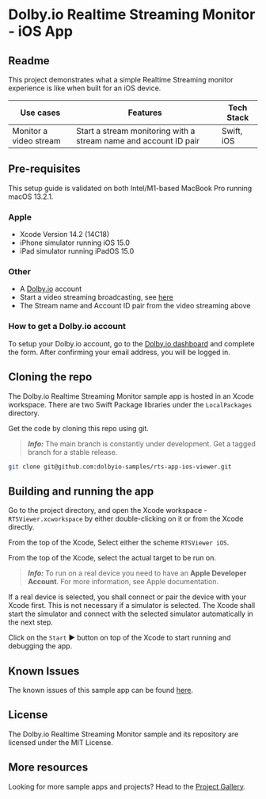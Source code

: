 # Dolby.io Realtime Streaming Monitor - iOS App

## Readme

This project demonstrates what a simple Realtime Streaming monitor experience is like when built for an iOS device.

| Use cases              | Features                                                         | Tech Stack |
| ---------------------- | ---------------------------------------------------------------- | ---------- |
| Monitor a video stream | Start a stream monitoring with a stream name and account ID pair | Swift, iOS |

## Pre-requisites

This setup guide is validated on both Intel/M1-based MacBook Pro running macOS 13.2.1.

### Apple

* Xcode Version 14.2 (14C18)
* iPhone simulator running iOS 15.0
* iPad simulator running iPadOS 15.0

### Other

* A [Dolby.io](https://dashboard.dolby.io/signup/) account
* Start a video streaming broadcasting, see [here](https://docs.dolby.io/streaming-apis/docs/how-to-broadcast-in-dashboard) 
* The Stream name and Account ID pair from the video streaming above

### How to get a Dolby.io account

To setup your Dolby.io account, go to the [Dolby.io dashboard](https://dashboard.dolby.io/signup/) and complete the form. After confirming your email address, you will be logged in.  

## Cloning the repo

The Dolby.io Realtime Streaming Monitor sample app is hosted in an Xcode workspace. There are two Swift Package libraries under the `LocalPackages` directory.

Get the code by cloning this repo using git.

> **_Info:_** The main branch is constantly under development. Get a tagged branch for a stable release.

```bash
git clone git@github.com:dolbyio-samples/rts-app-ios-viewer.git
```

## Building and running the app

Go to the project directory, and open the Xcode workspace - `RTSViewer.xcworkspace` by either double-clicking on it or from the Xcode directly.

From the top of the Xcode, Select either the scheme `RTSViewer iOS`.

From the top of the Xcode, select the actual target to be run on.

> **_Info:_** To run on a real device you need to have an **Apple Developer Account**. For more information, see Apple documentation.

If a real device is selected, you shall connect or pair the device with your Xcode first. This is not necessary if a simulator is selected. The Xcode shall start the simulator and connect with the selected simulator automatically in the next step.

Click on the `Start` ► button on top of the Xcode to start running and debugging the app.

## Known Issues

The known issues of this sample app can be found [here](KNOWN-ISSUES.md).

## License

The Dolby.io Realtime Streaming Monitor sample and its repository are licensed under the MIT License.

## More resources

Looking for more sample apps and projects? Head to the [Project Gallery](https://docs.dolby.io/communications-apis/page/gallery).
